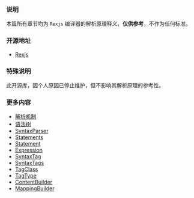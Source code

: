 ### 说明
本篇所有章节均为 `Rexjs` 编译器的解析原理释义，**仅供参考**，不作为任何标准。

### 开源地址
* [Rexjs](https://github.com/china-liji/Rexjs)

### 特殊说明
此开源库，因个人原因已停止维护，但不影响其解析原理的参考性。

### 更多内容
* [解析机制](#/rexjs/mechanism)
* [语法树](#/rexjs/syntax-tree)
* [SyntaxParser](#/rexjs/syntax-parser)
* [Statements](#/rexjs/statements)
* [Statement](#/rexjs/statement)
* [Expression](#/rexjs/expression)
* [SyntaxTag](#/rexjs/syntax-tag)
* [SyntaxTags](#/rexjs/syntax-tags)
* [TagClass](#/rexjs/tag-class)
* [TagType](#/rexjs/tag-type)
* [ContentBuilder](#/rexjs/content-builder)
* [MappingBuilder](#/rexjs/mapping-builder)